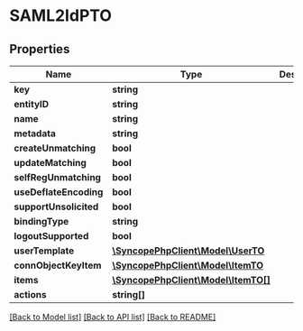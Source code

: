 # SAML2IdPTO

## Properties
Name | Type | Description | Notes
------------ | ------------- | ------------- | -------------
**key** | **string** |  | [optional] 
**entityID** | **string** |  | [optional] 
**name** | **string** |  | [optional] 
**metadata** | **string** |  | [optional] 
**createUnmatching** | **bool** |  | [optional] 
**updateMatching** | **bool** |  | [optional] 
**selfRegUnmatching** | **bool** |  | [optional] 
**useDeflateEncoding** | **bool** |  | [optional] 
**supportUnsolicited** | **bool** |  | [optional] 
**bindingType** | **string** |  | [optional] 
**logoutSupported** | **bool** |  | [optional] 
**userTemplate** | [**\SyncopePhpClient\Model\UserTO**](UserTO.md) |  | [optional] 
**connObjectKeyItem** | [**\SyncopePhpClient\Model\ItemTO**](ItemTO.md) |  | [optional] 
**items** | [**\SyncopePhpClient\Model\ItemTO[]**](ItemTO.md) |  | [optional] 
**actions** | **string[]** |  | [optional] 

[[Back to Model list]](../README.md#documentation-for-models) [[Back to API list]](../README.md#documentation-for-api-endpoints) [[Back to README]](../README.md)


